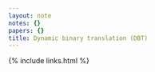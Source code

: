 ```yaml
---
layout: note
notes: {}
papers: {}
title: Dynamic binary translation (DBT)
---
```

{% include links.html %}
